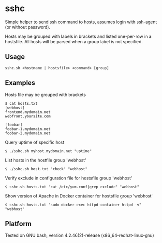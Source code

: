 # sshc
Simple helper to send ssh command to hosts, assumes login with ssh-agent (or without password).

Hosts may be grouped with labels in brackets and listed one-per-row in a hostsfile. All hosts will be parsed when a group label is not specified.

## Usage
```
sshc.sh <hostname | hostsfile> <command> [group]
```

## Examples
Hosts file may be grouped with brackets

```
$ cat hosts.txt
[webhost]
frontend.mydomain.net
webfront.yoursite.com

[foobar]
foobar-1.mydomain.net
foobar-2.mydomain.net
```
Query uptime of specific host

```
$ ./sshc.sh myhost.mydomain.net "uptime"
```
List hosts in the hostfile group 'webhost'

```
$ ./sshc.sh host.txt "check" "webhost"
```
Verify exclude in configuration file for hostsfile group 'webhost'

```
$ sshc.sh hosts.txt "cat /etc/yum.conf|grep exclude" "webhost"
```

Show version of Apache in Docker container for hostsfile group 'webhost'

```
$ sshc.sh hosts.txt "sudo docker exec httpd-container httpd -v" "webhost"
```

## Platform
Tested on GNU bash, version 4.2.46(2)-release (x86_64-redhat-linux-gnu)
